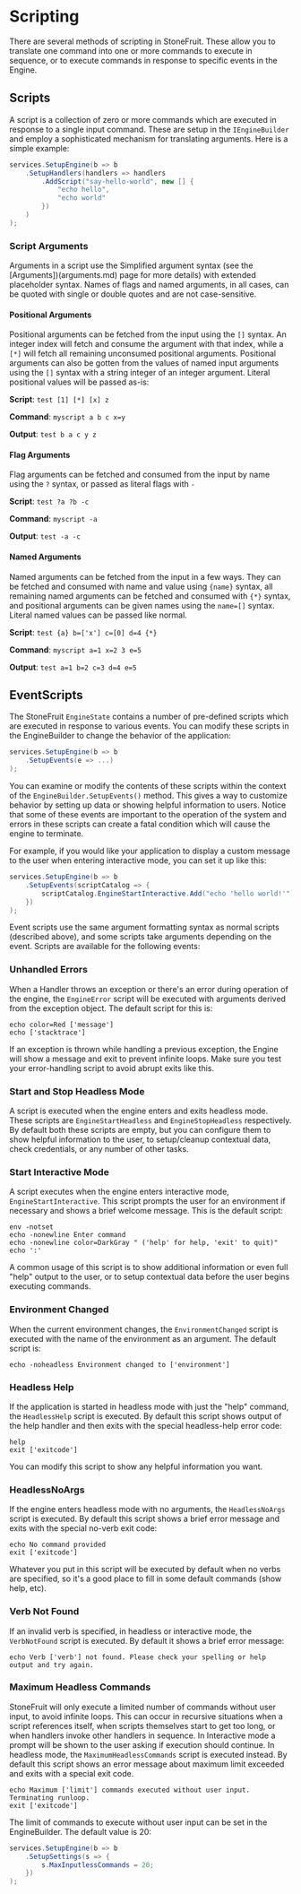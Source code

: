 # Scripting

There are several methods of scripting in StoneFruit. These allow you to translate one command into one or more commands to execute in sequence, or to execute commands in response to specific events in the Engine.

## Scripts

A script is a collection of zero or more commands which are executed in response to a single input command. These are setup in the `IEngineBuilder` and employ a sophisticated mechanism for translating arguments. Here is a simple example:

```csharp
services.SetupEngine(b => b
    .SetupHandlers(handlers => handlers
        .AddScript("say-hello-world", new [] { 
            "echo hello", 
            "echo world" 
        })
    )
);
```

### Script Arguments

Arguments in a script use the Simplified argument syntax (see the [Arguments])(arguments.md) page for more details) with extended placeholder syntax. Names of flags and named arguments, in all cases, can be quoted with single or double quotes and are not case-sensitive.

#### Positional Arguments

Positional arguments can be fetched from the input using the `[]` syntax. An integer index will fetch and consume the argument with that index, while a `[*]` will fetch all remaining unconsumed positional arguments. Positional arguments can also be gotten from the values of named input arguments using the `[]` syntax with a string integer of an integer argument. Literal positional values will be passed as-is:

**Script**: `test [1] [*] [x] z`

**Command**: `myscript a b c x=y`

**Output**: `test b a c y z`

#### Flag Arguments

Flag arguments can be fetched and consumed from the input by name using the `?` syntax, or passed as literal flags with `-`

**Script**: `test ?a ?b -c`

**Command**: `myscript -a`

**Output**: `test -a -c`

#### Named Arguments

Named arguments can be fetched from the input in a few ways. They can be fetched and consumed with name and value using `{name}` syntax, all remaining named arguments can be fetched and consumed with `{*}` syntax, and positional arguments can be given names using the  `name=[]` syntax. Literal named values can be passed like normal.

**Script**: `test {a} b=['x'] c=[0] d=4 {*}`

**Command**: `myscript a=1 x=2 3 e=5`

**Output**: `test a=1 b=2 c=3 d=4 e=5`

## EventScripts

The StoneFruit `EngineState` contains a number of pre-defined scripts which are executed in response to various events. You can modify these scripts in the EngineBuilder to change the behavior of the application:

```csharp
services.SetupEngine(b => b
    .SetupEvents(e => ...)
);
```

You can examine or modify the contents of these scripts within the context of the `EngineBuilder.SetupEvents()` method. This gives a way to customize behavior by setting up data or showing helpful information to users. Notice that some of these events are important to the operation of the system and errors in these scripts can create a fatal condition which will cause the engine to terminate.

For example, if you would like your application to display a custom message to the user when entering interactive mode, you can set it up like this:

```csharp
services.SetupEngine(b => b
    .SetupEvents(scriptCatalog => {
        scriptCatalog.EngineStartInteractive.Add("echo 'hello world!'");
    })
);
```

Event scripts use the same argument formatting syntax as normal scripts (described above), and some scripts take arguments depending on the event. Scripts are available for the following events:

### Unhandled Errors

When a Handler throws an exception or there's an error during operation of the engine, the `EngineError` script will be executed with arguments derived from the exception object. The default script for this is:

```
echo color=Red ['message']
echo ['stacktrace']
```

If an exception is thrown while handling a previous exception, the Engine will show a message and exit to prevent infinite loops. Make sure you test your error-handling script to avoid abrupt exits like this.

### Start and Stop Headless Mode

A script is executed when the engine enters and exits headless mode. These scripts are `EngineStartHeadless` and `EngineStopHeadless` respectively. By default both these scripts are empty, but you can configure them to show helpful information to the user, to setup/cleanup contextual data, check credentials, or any number of other tasks.

### Start Interactive Mode

A script executes when the engine enters interactive mode, `EngineStartInteractive`. This script prompts the user for an environment if necessary and shows a brief welcome message. This is the default script:

```
env -notset
echo -nonewline Enter command
echo -nonewline color=DarkGray " ('help' for help, 'exit' to quit)"
echo ':'
```

A common usage of this script is to show additional information or even full "help" output to the user, or to setup contextual data before the user begins executing commands.

### Environment Changed

When the current environment changes, the `EnvironmentChanged` script is executed with the name of the environment as an argument. The default script is:

```
echo -noheadless Environment changed to ['environment']
```

### Headless Help

If the application is started in headless mode with just the "help" command, the `HeadlessHelp` script is executed. By default this script shows output of the help handler and then exits with the special headless-help error code:

```
help
exit ['exitcode']
```

You can modify this script to show any helpful information you want.

### HeadlessNoArgs

If the engine enters headless mode with no arguments, the `HeadlessNoArgs` script is executed. By default this script shows a brief error message and exits with the special no-verb exit code:

```
echo No command provided
exit ['exitcode']
```

Whatever you put in this script will be executed by default when no verbs are specified, so it's a good place to fill in some default commands (show help, etc). 

### Verb Not Found

If an invalid verb is specified, in headless or interactive mode, the `VerbNotFound` script is executed. By default it shows a brief error message:

```
echo Verb ['verb'] not found. Please check your spelling or help output and try again.
```

### Maximum Headless Commands

StoneFruit will only execute a limited number of commands without user input, to avoid infinite loops. This can occur in recursive situations when a script references itself, when scripts themselves start to get too long, or when handlers invoke other handlers in sequence. In Interactive mode a prompt will be shown to the user asking if execution should continue. In headless mode, the `MaximumHeadlessCommands` script is executed instead. By default this script shows an error message about maximum limit exceeded and exits with a special exit code.

```
echo Maximum ['limit'] commands executed without user input. Terminating runloop.
exit ['exitcode']
```

The limit of commands to execute without user input can be set in the EngineBuilder. The default value is 20:

```csharp
services.SetupEngine(b => b
    .SetupSettings(s => {
        s.MaxInputlessCommands = 20;
    })
);
```

